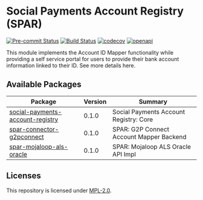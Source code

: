# Social Payments Account Registry (SPAR)
[![Pre-commit Status](https://github.com/OpenG2P/social-payments-account-registry/actions/workflows/pre-commit.yml/badge.svg?branch=develop)](https://github.com/OpenG2P/social-payments-account-registry/actions/workflows/pre-commit.yml?query=branch%3Adevelop)
[![Build Status](https://github.com/OpenG2P/social-payments-account-registry/actions/workflows/test.yml/badge.svg?branch=develop)](https://github.com/OpenG2P/social-payments-account-registry/actions/workflows/test.yml?query=branch%3Adevelop)
[![codecov](https://codecov.io/gh/OpenG2P/social-payments-account-registry/branch/develop/graph/badge.svg)](https://codecov.io/gh/OpenG2P/social-payments-account-registry)
[![openapi](https://img.shields.io/badge/open--API-swagger-brightgreen)](https://validator.swagger.io/?url=https://raw.githubusercontent.com/OpenG2P/social-payments-account-registry/develop/api-docs/generated/openapi.json)

This module implements the Account ID Mapper functionality while providing a self service portal for users to provide their bank account information linked to their ID. See more details here.

## Available Packages

Package | Version | Summary
----- | ------- | -------
[social-payments-account-registry](social-payments-account-registry/) | 0.1.0 | Social Payments Account Registry: Core
[spar-connector-g2pconnect](spar-connector-g2pconnect/) | 0.1.0 | SPAR: G2P Connect Account Mapper Backend
[spar-mojaloop-als-oracle](spar-mojaloop-als-oracle/) | 0.1.0 | SPAR: Mojaloop ALS Oracle API Impl

## Licenses

This repository is licensed under [MPL-2.0](LICENSE).
